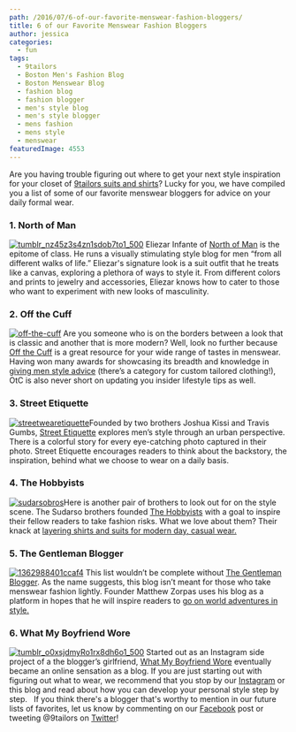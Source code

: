 ```yaml
---
path: /2016/07/6-of-our-favorite-menswear-fashion-bloggers/
title: 6 of our Favorite Menswear Fashion Bloggers
author: jessica
categories: 
  - fun
tags: 
  - 9tailors
  - Boston Men's Fashion Blog
  - Boston Menswear Blog
  - fashion blog
  - fashion blogger
  - men's style blog
  - men's style blogger
  - mens fashion
  - mens style
  - menswear
featuredImage: 4553
---
```

Are you having trouble figuring out where to get your next style inspiration for your closet of [9tailors suits and shirts](http://www.9tailors.com/?#men)? Lucky for you, we have compiled you a list of some of our favorite menswear bloggers for advice on your daily formal wear.

### 1\. North of Man

[![tumblr_nz45z3s4zn1sdob7to1_500](http://blog.9tailors.com/uploads/tumblr_nz45z3s4zn1sdob7to1_500-300x300.jpg)](http://blog.9tailors.com/uploads/2016/07/tumblr_nz45z3s4zn1sdob7to1_500.jpg) Eliezar Infante of [North of Man](http://www.northofman.com) is the epitome of class. He runs a visually stimulating style blog for men “from all different walks of life.” Eliezar's signature look is a suit outfit that he treats like a canvas, exploring a plethora of ways to style it. From different colors and prints to jewelry and accessories, Eliezar knows how to cater to those who want to experiment with new looks of masculinity.

### 2. Off the Cuff

[![off-the-cuff](http://blog.9tailors.com/uploads/off-the-cuff-215x300.jpg)](http://blog.9tailors.com/uploads/off-the-cuff.jpg) Are you someone who is on the borders between a look that is classic and another that is more modern? Well, look no further because [Off the Cuff](http://www.offthecuffdc.com) is a great resource for your wide range of tastes in menswear. Having won many awards for showcasing its breadth and knowledge in [giving men style advice](http://blog.9tailors.com/category/style-tips/) (there’s a category for custom tailored clothing!), OtC is also never short on updating you insider lifestyle tips as well.

### 3\. Street Etiquette

[![streetwearetiquette](http://blog.9tailors.com/uploads/streetwearetiquette-300x200.jpg)](http://blog.9tailors.com/uploads/streetwearetiquette.jpg)Founded by two brothers Joshua Kissi and Travis Gumbs, [Street Etiquette](http://streetetiquette.com/) explores men’s style through an urban perspective. There is a colorful story for every eye-catching photo captured in their photo. Street Etiquette encourages readers to think about the backstory, the inspiration, behind what we choose to wear on a daily basis.

### 4. The Hobbyists

[![sudarsobros](http://blog.9tailors.com/uploads/sudarsobros-300x199.jpg)](http://blog.9tailors.com/uploads/sudarsobros.jpg)Here is another pair of brothers to look out for on the style scene. The Sudarso brothers founded [The Hobbyists](http://sudarsobros.blogspot.com/) with a goal to inspire their fellow readers to take fashion risks. What we love about them? Their knack at [layering shirts and suits for modern day, casual wear.](http://blog.9tailors.com/2016/06/how-to-wear-1-shirt-3-ways/)

### 5\. The Gentleman Blogger

 [![1362988401ccaf4](http://blog.9tailors.com/uploads/1362988401ccaf4-200x300.jpg)](http://blog.9tailors.com/uploads/1362988401ccaf4.jpg) [](http://blog.9tailors.com/uploads/thegentlemanblogger.jpg) This list wouldn’t be complete without [The Gentleman Blogger](http://www.thegentlemanblogger.com/). As the name suggests, this blog isn’t meant for those who take menswear fashion lightly. Founder Matthew Zorpas uses his blog as a platform in hopes that he will inspire readers to [go on world adventures in style.](http://blog.9tailors.com/2015/05/packing-for-business-travel/)

### 6\. What My Boyfriend Wore

 [![tumblr_o0xsjdmyRo1rx8dh6o1_500](http://blog.9tailors.com/uploads/tumblr_o0xsjdmyRo1rx8dh6o1_500-240x300.jpg)](http://blog.9tailors.com/uploads/2016/07/tumblr_o0xsjdmyRo1rx8dh6o1_500.jpg) [](http://blog.9tailors.com/uploads/whatmybfwore.jpeg) Started out as an Instagram side project of a the blogger’s girlfriend, [What My Boyfriend Wore](https://whatmyboyfriendwore.com/) eventually became an online sensation as a blog. If you are just starting out with figuring out what to wear, we recommend that you stop by our [Instagram](https://www.instagram.com/9tailors/) or this blog and read about how you can develop your personal style step by step.   If you think there's a blogger that's worthy to mention in our future lists of favorites, let us know by commenting on our [Facebook](https://www.facebook.com/9tailors/?ref=ts&fref=ts) post or tweeting @9tailors on [Twitter](https://twitter.com/9tailors)!